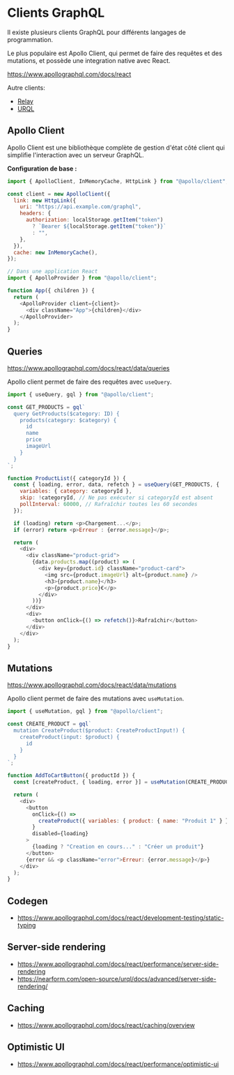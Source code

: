 # Clients GraphQL

Il existe plusieurs clients GraphQL pour différents langages de programmation.

Le plus populaire est Apollo Client, qui permet de faire des requêtes et des mutations, et possède une integration native avec React.

https://www.apollographql.com/docs/react

Autre clients:

- [Relay](https://relay.dev/)
- [URQL](https://nearform.com/open-source/urql/)

## Apollo Client

Apollo Client est une bibliothèque complète de gestion d'état côté client qui simplifie l'interaction avec un serveur GraphQL.

**Configuration de base :**

```javascript
import { ApolloClient, InMemoryCache, HttpLink } from "@apollo/client";

const client = new ApolloClient({
  link: new HttpLink({
    uri: "https://api.example.com/graphql",
    headers: {
      authorization: localStorage.getItem("token")
        ? `Bearer ${localStorage.getItem("token")}`
        : "",
    },
  }),
  cache: new InMemoryCache(),
});

// Dans une application React
import { ApolloProvider } from "@apollo/client";

function App({ children }) {
  return (
    <ApolloProvider client={client}>
      <div className="App">{children}</div>
    </ApolloProvider>
  );
}
```

## Queries

https://www.apollographql.com/docs/react/data/queries

Apollo client permet de faire des requêtes avec `useQuery`.

```javascript
import { useQuery, gql } from "@apollo/client";

const GET_PRODUCTS = gql`
  query GetProducts($category: ID) {
    products(category: $category) {
      id
      name
      price
      imageUrl
    }
  }
`;

function ProductList({ categoryId }) {
  const { loading, error, data, refetch } = useQuery(GET_PRODUCTS, {
    variables: { category: categoryId },
    skip: !categoryId, // Ne pas exécuter si categoryId est absent
    pollInterval: 60000, // Rafraîchir toutes les 60 secondes
  });

  if (loading) return <p>Chargement...</p>;
  if (error) return <p>Erreur : {error.message}</p>;

  return (
    <div>
      <div className="product-grid">
        {data.products.map((product) => (
          <div key={product.id} className="product-card">
            <img src={product.imageUrl} alt={product.name} />
            <h3>{product.name}</h3>
            <p>{product.price}€</p>
          </div>
        ))}
      </div>
      <div>
        <button onClick={() => refetch()}>Rafraîchir</button>
      </div>
    </div>
  );
}
```

## Mutations

https://www.apollographql.com/docs/react/data/mutations

Apollo client permet de faire des mutations avec `useMutation`.

```javascript
import { useMutation, gql } from "@apollo/client";

const CREATE_PRODUCT = gql`
  mutation CreateProduct($product: CreateProductInput!) {
    createProduct(input: $product) {
      id
    }
  }
`;

function AddToCartButton({ productId }) {
  const [createProduct, { loading, error }] = useMutation(CREATE_PRODUCT);

  return (
    <div>
      <button
        onClick={() =>
          createProduct({ variables: { product: { name: "Produit 1" } } })
        }
        disabled={loading}
      >
        {loading ? "Creation en cours..." : "Créer un produit"}
      </button>
      {error && <p className="error">Erreur: {error.message}</p>}
    </div>
  );
}
```

## Codegen

- https://www.apollographql.com/docs/react/development-testing/static-typing

## Server-side rendering

- https://www.apollographql.com/docs/react/performance/server-side-rendering
- https://nearform.com/open-source/urql/docs/advanced/server-side-rendering/

## Caching

- https://www.apollographql.com/docs/react/caching/overview

## Optimistic UI

- https://www.apollographql.com/docs/react/performance/optimistic-ui
